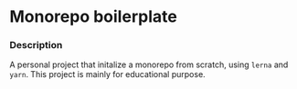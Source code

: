 # Monorepo boilerplate

### Description
A personal project that initalize a monorepo from scratch, using `lerna` and `yarn`. This project is mainly for educational purpose.
